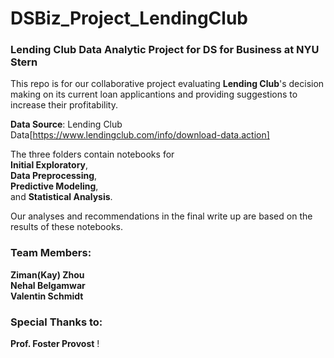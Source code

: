# DSBiz_Project_LendingClub

### Lending Club Data Analytic Project for DS for Business at NYU Stern 


This repo is for our collaborative project evaluating **Lending Club**'s decision making on its current loan applicantions and providing suggestions to increase their profitability. 

**Data Source**: Lending Club Data[https://www.lendingclub.com/info/download-data.action]

The three folders contain notebooks for <br/>
**Initial Exploratory**, <br/>
**Data Preprocessing**, <br/>
**Predictive Modeling**, <br/>
and **Statistical Analysis**.<br/>

Our analyses and recommendations in the final write up are based on the results of these notebooks.


### Team Members:
**Ziman(Kay) Zhou**<br/>
**Nehal Belgamwar**<br/>
**Valentin Schmidt**


### Special Thanks to:
**Prof. Foster Provost** !
